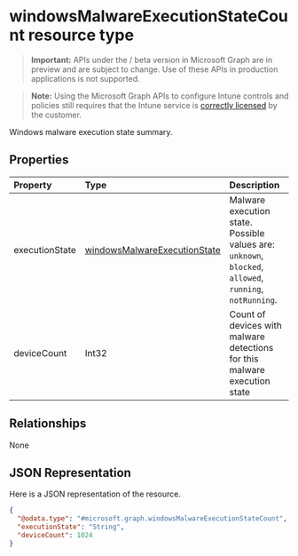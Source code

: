 ﻿# windowsMalwareExecutionStateCount resource type

> **Important:** APIs under the / beta version in Microsoft Graph are in preview and are subject to change. Use of these APIs in production applications is not supported.

> **Note:** Using the Microsoft Graph APIs to configure Intune controls and policies still requires that the Intune service is [correctly licensed](https://go.microsoft.com/fwlink/?linkid=839381) by the customer.

Windows malware execution state summary.
## Properties
|Property|Type|Description|
|:---|:---|:---|
|executionState|[windowsMalwareExecutionState](../resources/intune_devices_windowsmalwareexecutionstate.md)|Malware execution state. Possible values are: `unknown`, `blocked`, `allowed`, `running`, `notRunning`.|
|deviceCount|Int32|Count of devices with malware detections for this malware execution state|

## Relationships
None
## JSON Representation
Here is a JSON representation of the resource.
<!-- {
  "blockType": "resource",
  "@odata.type": "microsoft.graph.windowsMalwareExecutionStateCount"
}
-->
``` json
{
  "@odata.type": "#microsoft.graph.windowsMalwareExecutionStateCount",
  "executionState": "String",
  "deviceCount": 1024
}
```



